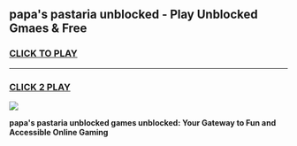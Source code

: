 
## papa's pastaria unblocked - Play Unblocked Gmaes & Free
<h3>
<a href="https://news.freeplayer.one?title=papa's_pastaria_unblocked&ref=16F">CLICK TO PLAY</a></h3>
<hr>

<h3>
<a href="https://news.freeplayer.one?title=papa's_pastaria_unblocked&ref=16F">CLICK 2 PLAY</a>
  
</h3>

<a href="https://news.freeplayer.one?title=papa's_pastaria_unblocked&ref=16F/"><img src="https://clearcache.store/games.png"></a>


**papa's pastaria unblocked games unblocked: Your Gateway to Fun and Accessible Online Gaming**
